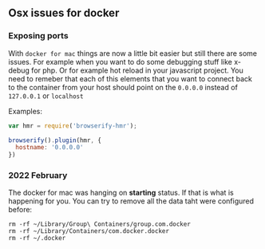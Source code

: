 ## Osx issues for docker

### Exposing ports

With `docker for mac` things are now a little bit easier but still there are some issues. For example when you want to do some debugging stuff like x-debug for php. Or for example hot reload in your javascript project. You need to remeber that each of this elements that you want to connect back to the container from your host should point on the `0.0.0.0` instead of `127.0.0.1` or `localhost`

Examples:

```javascript
var hmr = require('browserify-hmr');

browserify().plugin(hmr, {
  hostname: '0.0.0.0'
})
```


### 2022 February

The docker for mac was hanging on **starting** status. If that is what is happening for you. You can try to remove all the data taht were configured before:

```
rm -rf ~/Library/Group\ Containers/group.com.docker
rm -rf ~/Library/Containers/com.docker.docker
rm -rf ~/.docker
```
